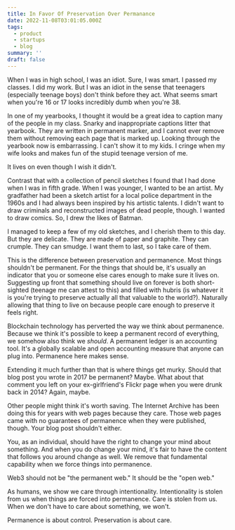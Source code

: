 ```yaml
---
title: In Favor Of Preservation Over Permanance
date: 2022-11-08T03:01:05.000Z
tags:
  - product
  - startups
  - blog
summary: ''
draft: false
---
```


When I was in high school, I was an idiot. Sure, I was smart. I passed my classes. I did my work. But I was an idiot in the sense that teenagers (especially teenage boys) don't think before they act. What seems smart when you're 16 or 17 looks incredibly dumb when you're 38. 

In one of my yearbooks, I thought it would be a great idea to caption many of the people in my class. Snarky and inappropriate captions litter that yearbook. They are written in permanent marker, and I cannot ever remove them without removing each page that is marked up. Looking through the yearbook now is embarrassing. I can't show it to my kids. I cringe when my wife looks and makes fun of the stupid teenage version of me. 

It lives on even though I wish it didn't. 

Contrast that with a collection of pencil sketches I found that I had done when I was in fifth grade. When I was younger, I wanted to be an artist. My gradfather had been a sketch artist for a local police department in the 1960s and I had always been inspired by his artistic talents. I didn't want to draw criminals and reconstructed images of dead people, though. I wanted to draw comics. So, I drew the likes of Batman. 

I managed to keep a few of my old sketches, and I cherish them to this day. But they are delicate. They are made of paper and graphite. They can crumple. They can smudge. I want them to last, so I take care of them. 

This is the difference between preservation and permanence. Most things shouldn't be permanent. For the things that should be, it's usually an indicator that you or someone else cares enough to make sure it lives on. Suggesting up front that something should live on forever is both short-sighted (teenage me can attest to this) and filled with hubris (is whatever it is you're trying to preserve actually all that valuable to the world?). Naturally allowing that thing to live on because people care enough to preserve it feels right. 

Blockchain technology has perverted the way we think about permanence. Because we think it's possible to keep a permanent record of everything, we somehow also think we *should*. A permanent ledger is an accounting tool. It's a globally scalable and open accounting measure that anyone can plug into. Permanence here makes sense. 

Extending it much further than that is where things get murky. Should that blog post you wrote in 2017 be permanent? Maybe. What about that comment you left on your ex-girlfriend's Flickr page when you were drunk back in 2014? Again, maybe. 

Other people might think it's worth saving. The Internet Archive has been doing this for years with web pages because they care. Those web pages came with no guarantees of permanence when they were published, though. Your blog post shouldn't either. 

You, as an individual, should have the right to change your mind about something. And when you do change your mind, it's fair to have the content that follows you around change as well. We remove that fundamental capability when we force things into permanence. 

Web3 should not be "the permanent web." It should be the "open web." 

As humans, we show we care through intentionality. Intentionality is stolen from us when things are forced into permanence. Care is stolen from us. When we don't have to care about something, we won't. 

Permanence is about control. Preservation is about care. 
